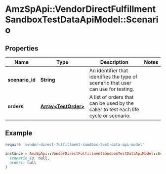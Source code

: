 # AmzSpApi::VendorDirectFulfillmentSandboxTestDataApiModel::Scenario

## Properties

| Name | Type | Description | Notes |
| ---- | ---- | ----------- | ----- |
| **scenario_id** | **String** | An identifier that identifies the type of scenario that user can use for testing. |  |
| **orders** | [**Array&lt;TestOrder&gt;**](TestOrder.md) | A list of orders that can be used by the caller to test each life cycle or scenario. |  |

## Example

```ruby
require 'vendor-direct-fulfillment-sandbox-test-data-api-model'

instance = AmzSpApi::VendorDirectFulfillmentSandboxTestDataApiModel::Scenario.new(
  scenario_id: null,
  orders: null
)
```

